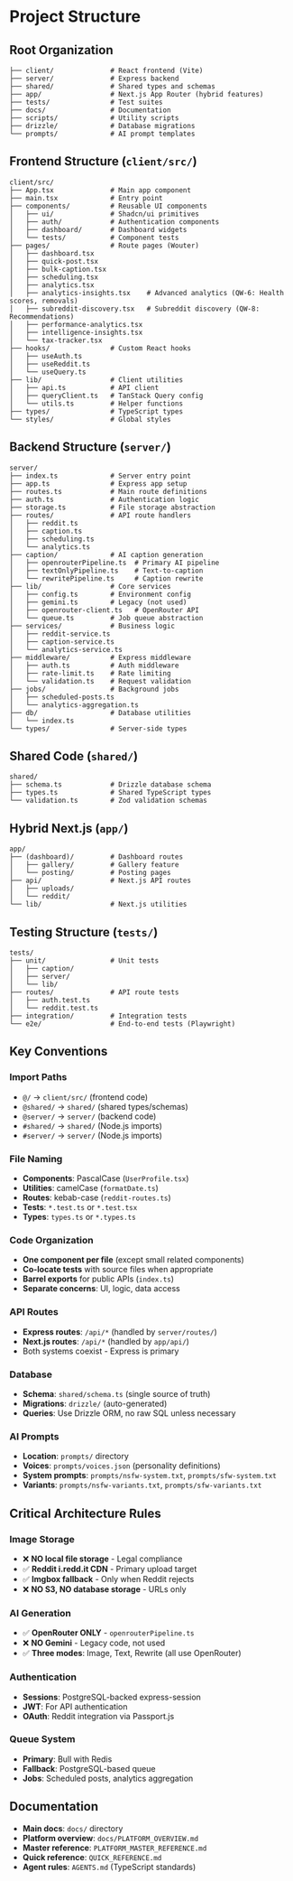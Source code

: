 # Project Structure

## Root Organization

```
├── client/              # React frontend (Vite)
├── server/              # Express backend
├── shared/              # Shared types and schemas
├── app/                 # Next.js App Router (hybrid features)
├── tests/               # Test suites
├── docs/                # Documentation
├── scripts/             # Utility scripts
├── drizzle/             # Database migrations
└── prompts/             # AI prompt templates
```

## Frontend Structure (`client/src/`)

```
client/src/
├── App.tsx              # Main app component
├── main.tsx             # Entry point
├── components/          # Reusable UI components
│   ├── ui/              # Shadcn/ui primitives
│   ├── auth/            # Authentication components
│   ├── dashboard/       # Dashboard widgets
│   └── tests/           # Component tests
├── pages/               # Route pages (Wouter)
│   ├── dashboard.tsx
│   ├── quick-post.tsx
│   ├── bulk-caption.tsx
│   ├── scheduling.tsx
│   ├── analytics.tsx
│   ├── analytics-insights.tsx    # Advanced analytics (QW-6: Health scores, removals)
│   ├── subreddit-discovery.tsx   # Subreddit discovery (QW-8: Recommendations)
│   ├── performance-analytics.tsx
│   ├── intelligence-insights.tsx
│   └── tax-tracker.tsx
├── hooks/               # Custom React hooks
│   ├── useAuth.ts
│   ├── useReddit.ts
│   └── useQuery.ts
├── lib/                 # Client utilities
│   ├── api.ts           # API client
│   ├── queryClient.ts   # TanStack Query config
│   └── utils.ts         # Helper functions
├── types/               # TypeScript types
└── styles/              # Global styles
```

## Backend Structure (`server/`)

```
server/
├── index.ts             # Server entry point
├── app.ts               # Express app setup
├── routes.ts            # Main route definitions
├── auth.ts              # Authentication logic
├── storage.ts           # File storage abstraction
├── routes/              # API route handlers
│   ├── reddit.ts
│   ├── caption.ts
│   ├── scheduling.ts
│   └── analytics.ts
├── caption/             # AI caption generation
│   ├── openrouterPipeline.ts  # Primary AI pipeline
│   ├── textOnlyPipeline.ts    # Text-to-caption
│   └── rewritePipeline.ts     # Caption rewrite
├── lib/                 # Core services
│   ├── config.ts        # Environment config
│   ├── gemini.ts        # Legacy (not used)
│   ├── openrouter-client.ts   # OpenRouter API
│   └── queue.ts         # Job queue abstraction
├── services/            # Business logic
│   ├── reddit-service.ts
│   ├── caption-service.ts
│   └── analytics-service.ts
├── middleware/          # Express middleware
│   ├── auth.ts          # Auth middleware
│   ├── rate-limit.ts    # Rate limiting
│   └── validation.ts    # Request validation
├── jobs/                # Background jobs
│   ├── scheduled-posts.ts
│   └── analytics-aggregation.ts
├── db/                  # Database utilities
│   └── index.ts
└── types/               # Server-side types
```

## Shared Code (`shared/`)

```
shared/
├── schema.ts            # Drizzle database schema
├── types.ts             # Shared TypeScript types
└── validation.ts        # Zod validation schemas
```

## Hybrid Next.js (`app/`)

```
app/
├── (dashboard)/         # Dashboard routes
│   ├── gallery/         # Gallery feature
│   └── posting/         # Posting pages
├── api/                 # Next.js API routes
│   ├── uploads/
│   └── reddit/
└── lib/                 # Next.js utilities
```

## Testing Structure (`tests/`)

```
tests/
├── unit/                # Unit tests
│   ├── caption/
│   ├── server/
│   └── lib/
├── routes/              # API route tests
│   ├── auth.test.ts
│   └── reddit.test.ts
├── integration/         # Integration tests
└── e2e/                 # End-to-end tests (Playwright)
```

## Key Conventions

### Import Paths
- `@/` → `client/src/` (frontend code)
- `@shared/` → `shared/` (shared types/schemas)
- `@server/` → `server/` (backend code)
- `#shared/` → `shared/` (Node.js imports)
- `#server/` → `server/` (Node.js imports)

### File Naming
- **Components**: PascalCase (`UserProfile.tsx`)
- **Utilities**: camelCase (`formatDate.ts`)
- **Routes**: kebab-case (`reddit-routes.ts`)
- **Tests**: `*.test.ts` or `*.test.tsx`
- **Types**: `types.ts` or `*.types.ts`

### Code Organization
- **One component per file** (except small related components)
- **Co-locate tests** with source files when appropriate
- **Barrel exports** for public APIs (`index.ts`)
- **Separate concerns**: UI, logic, data access

### API Routes
- **Express routes**: `/api/*` (handled by `server/routes/`)
- **Next.js routes**: `/api/*` (handled by `app/api/`)
- Both systems coexist - Express is primary

### Database
- **Schema**: `shared/schema.ts` (single source of truth)
- **Migrations**: `drizzle/` (auto-generated)
- **Queries**: Use Drizzle ORM, no raw SQL unless necessary

### AI Prompts
- **Location**: `prompts/` directory
- **Voices**: `prompts/voices.json` (personality definitions)
- **System prompts**: `prompts/nsfw-system.txt`, `prompts/sfw-system.txt`
- **Variants**: `prompts/nsfw-variants.txt`, `prompts/sfw-variants.txt`

## Critical Architecture Rules

### Image Storage
- ❌ **NO local file storage** - Legal compliance
- ✅ **Reddit i.redd.it CDN** - Primary upload target
- ✅ **Imgbox fallback** - Only when Reddit rejects
- ❌ **NO S3, NO database storage** - URLs only

### AI Generation
- ✅ **OpenRouter ONLY** - `openrouterPipeline.ts`
- ❌ **NO Gemini** - Legacy code, not used
- ✅ **Three modes**: Image, Text, Rewrite (all use OpenRouter)

### Authentication
- **Sessions**: PostgreSQL-backed express-session
- **JWT**: For API authentication
- **OAuth**: Reddit integration via Passport.js

### Queue System
- **Primary**: Bull with Redis
- **Fallback**: PostgreSQL-based queue
- **Jobs**: Scheduled posts, analytics aggregation

## Documentation
- **Main docs**: `docs/` directory
- **Platform overview**: `docs/PLATFORM_OVERVIEW.md`
- **Master reference**: `PLATFORM_MASTER_REFERENCE.md`
- **Quick reference**: `QUICK_REFERENCE.md`
- **Agent rules**: `AGENTS.md` (TypeScript standards)
